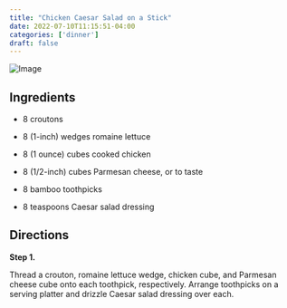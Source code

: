 ```yaml
---
title: "Chicken Caesar Salad on a Stick"
date: 2022-07-10T11:15:51-04:00
categories: ['dinner']
draft: false
---
```


![Image](/Img/Salad-Stick.jpg)

## Ingredients

- 8 croutons

- 8 (1-inch) wedges romaine lettuce

- 8 (1 ounce) cubes cooked chicken

- 8 (1/2-inch) cubes Parmesan cheese, or to taste

- 8 bamboo toothpicks

- 8 teaspoons Caesar salad dressing

## Directions

**Step 1.**

Thread a crouton, romaine lettuce wedge, chicken cube, and Parmesan cheese cube onto each toothpick, respectively. Arrange toothpicks on a serving platter and drizzle Caesar salad dressing over each.